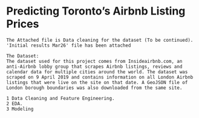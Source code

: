 # Predicting Toronto’s Airbnb Listing Prices

	The Attached file is Data cleaning for the dataset (To be continued).
	'Initial results Mar26' file has been attached
	
	The Dataset:
	The dataset used for this project comes from Insideairbnb.com, an anti-Airbnb lobby group that scrapes Airbnb listings, reviews and calendar data for multiple cities around the world. The dataset was scraped on 9 April 2019 and contains information on all London Airbnb listings that were live on the site on that date. A GeoJSON file of London borough boundaries was also downloaded from the same site.
	
	1 Data Cleaning and Feature Engineering.
	2 EDA.
	3 Modeling
